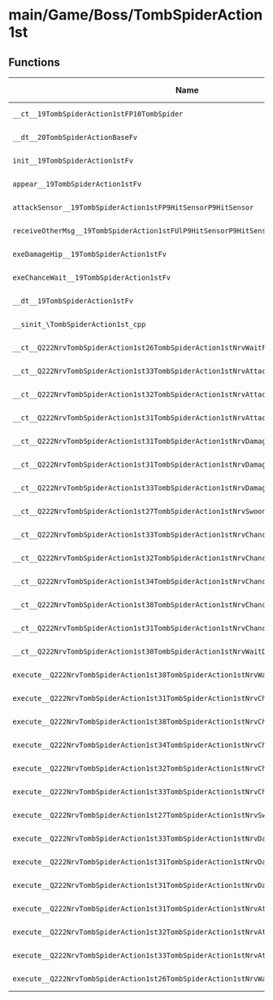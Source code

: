 # main/Game/Boss/TombSpiderAction1st

## Functions

| Name | Address | Match % |
|------|---------|---------|
| `__ct__19TombSpiderAction1stFP10TombSpider` | `0x800801D0` | :x: (0.0%) |
| `__dt__20TombSpiderActionBaseFv` | `0x80080214` | :x: (0.0%) |
| `init__19TombSpiderAction1stFv` | `0x80080274` | :x: (0.0%) |
| `appear__19TombSpiderAction1stFv` | `0x800802EC` | :x: (0.0%) |
| `attackSensor__19TombSpiderAction1stFP9HitSensorP9HitSensor` | `0x80080328` | :x: (0.0%) |
| `receiveOtherMsg__19TombSpiderAction1stFUlP9HitSensorP9HitSensor` | `0x800803C4` | :x: (0.0%) |
| `exeDamageHip__19TombSpiderAction1stFv` | `0x80080558` | :x: (0.0%) |
| `exeChanceWait__19TombSpiderAction1stFv` | `0x800805B8` | :x: (0.0%) |
| `__dt__19TombSpiderAction1stFv` | `0x8008061C` | :x: (0.0%) |
| `__sinit_\TombSpiderAction1st_cpp` | `0x80080674` | :x: (0.0%) |
| `__ct__Q222NrvTombSpiderAction1st26TombSpiderAction1stNrvWaitFv` | `0x80080700` | :x: (0.0%) |
| `__ct__Q222NrvTombSpiderAction1st33TombSpiderAction1stNrvAttackStartFv` | `0x80080710` | :x: (0.0%) |
| `__ct__Q222NrvTombSpiderAction1st32TombSpiderAction1stNrvAttackLoopFv` | `0x80080720` | :x: (0.0%) |
| `__ct__Q222NrvTombSpiderAction1st31TombSpiderAction1stNrvAttackEndFv` | `0x80080730` | :x: (0.0%) |
| `__ct__Q222NrvTombSpiderAction1st31TombSpiderAction1stNrvDamageEyeFv` | `0x80080740` | :x: (0.0%) |
| `__ct__Q222NrvTombSpiderAction1st31TombSpiderAction1stNrvDamageHipFv` | `0x80080750` | :x: (0.0%) |
| `__ct__Q222NrvTombSpiderAction1st33TombSpiderAction1stNrvDamageGlandFv` | `0x80080760` | :x: (0.0%) |
| `__ct__Q222NrvTombSpiderAction1st27TombSpiderAction1stNrvSwoonFv` | `0x80080770` | :x: (0.0%) |
| `__ct__Q222NrvTombSpiderAction1st33TombSpiderAction1stNrvChanceStartFv` | `0x80080780` | :x: (0.0%) |
| `__ct__Q222NrvTombSpiderAction1st32TombSpiderAction1stNrvChanceWaitFv` | `0x80080790` | :x: (0.0%) |
| `__ct__Q222NrvTombSpiderAction1st34TombSpiderAction1stNrvChanceDamageFv` | `0x800807A0` | :x: (0.0%) |
| `__ct__Q222NrvTombSpiderAction1st38TombSpiderAction1stNrvChanceDamageLastFv` | `0x800807B0` | :x: (0.0%) |
| `__ct__Q222NrvTombSpiderAction1st31TombSpiderAction1stNrvChanceEndFv` | `0x800807C0` | :x: (0.0%) |
| `__ct__Q222NrvTombSpiderAction1st30TombSpiderAction1stNrvWaitDemoFv` | `0x800807D0` | :x: (0.0%) |
| `execute__Q222NrvTombSpiderAction1st30TombSpiderAction1stNrvWaitDemoCFP5Spine` | `0x800807E0` | :x: (0.0%) |
| `execute__Q222NrvTombSpiderAction1st31TombSpiderAction1stNrvChanceEndCFP5Spine` | `0x800807E4` | :x: (0.0%) |
| `execute__Q222NrvTombSpiderAction1st38TombSpiderAction1stNrvChanceDamageLastCFP5Spine` | `0x80080828` | :x: (0.0%) |
| `execute__Q222NrvTombSpiderAction1st34TombSpiderAction1stNrvChanceDamageCFP5Spine` | `0x80080878` | :x: (0.0%) |
| `execute__Q222NrvTombSpiderAction1st32TombSpiderAction1stNrvChanceWaitCFP5Spine` | `0x800808BC` | :x: (0.0%) |
| `execute__Q222NrvTombSpiderAction1st33TombSpiderAction1stNrvChanceStartCFP5Spine` | `0x800808C4` | :x: (0.0%) |
| `execute__Q222NrvTombSpiderAction1st27TombSpiderAction1stNrvSwoonCFP5Spine` | `0x80080908` | :x: (0.0%) |
| `execute__Q222NrvTombSpiderAction1st33TombSpiderAction1stNrvDamageGlandCFP5Spine` | `0x80080914` | :x: (0.0%) |
| `execute__Q222NrvTombSpiderAction1st31TombSpiderAction1stNrvDamageHipCFP5Spine` | `0x80080958` | :x: (0.0%) |
| `execute__Q222NrvTombSpiderAction1st31TombSpiderAction1stNrvDamageEyeCFP5Spine` | `0x80080960` | :x: (0.0%) |
| `execute__Q222NrvTombSpiderAction1st31TombSpiderAction1stNrvAttackEndCFP5Spine` | `0x800809A4` | :x: (0.0%) |
| `execute__Q222NrvTombSpiderAction1st32TombSpiderAction1stNrvAttackLoopCFP5Spine` | `0x800809E8` | :x: (0.0%) |
| `execute__Q222NrvTombSpiderAction1st33TombSpiderAction1stNrvAttackStartCFP5Spine` | `0x80080A3C` | :x: (0.0%) |
| `execute__Q222NrvTombSpiderAction1st26TombSpiderAction1stNrvWaitCFP5Spine` | `0x80080A80` | :x: (0.0%) |